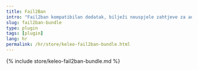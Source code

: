 ```yaml
---
title: Fail2Ban
intro: "Fail2ban kompatibilan dodatak, bilježi neuspjele zahtjeve za autentifikaciju"
slug: fail2ban-bundle
type: plugin
tags: [plugin]
lang: hr
permalink: /hr/store/keleo-fail2ban-bundle.html
---
```


{% include store/keleo-fail2ban-bundle.md %}
